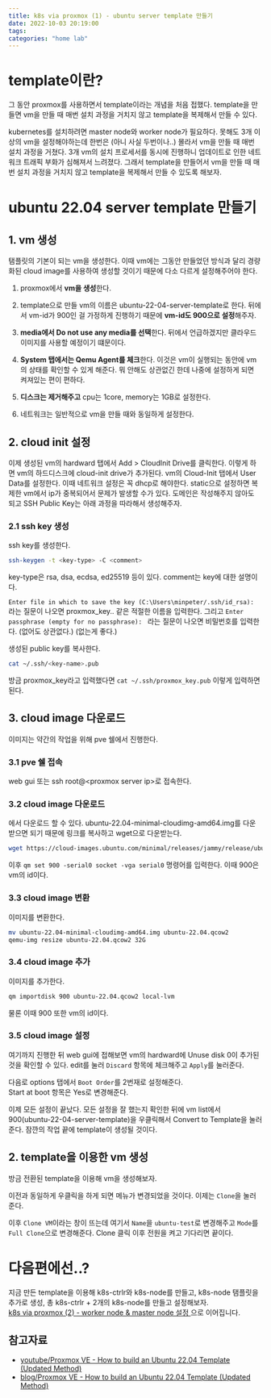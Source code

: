 ```yaml
---
title: k8s via proxmox (1) - ubuntu server template 만들기
date: 2022-10-03 20:19:00
tags:
categories: "home lab"
---
```


# template이란?

그 동안 proxmox를 사용하면서 template이라는 개념을 처음 접했다.
template을 만들면 vm을 만들 때 매번 설치 과정을 거치지 않고 template을 복제해서 만들 수 있다.

kubernetes를 설치하려면 master node와 worker node가 필요하다.
못해도 3개 이상의 vm을 설정해야하는데 한번은 (아니 사실 두번이나..) 몰라서 vm을 만들 때 매번 설치 과정을 거쳤다.
3개 vm의 설치 프로세서를 동시에 진행하니 업데이트로 인한 네트워크 트래픽 부화가 심해져서 느려졌다.
그래서 template을 만들어서 vm을 만들 때 매번 설치 과정을 거치지 않고 template을 복제해서 만들 수 있도록 해보자.

# ubuntu 22.04 server template 만들기

## 1. vm 생성

탬플릿의 기본이 되는 vm을 생성한다.
이때 vm에는 그동안 만들었던 방식과 달리 경량화된 cloud image를 사용하여 생성할 것이기 때문에 다소 다르게 설정해주어야 한다.

1. proxmox에서 **vm을 생성**한다.
2. template으로 만들 vm의 이름은 ubuntu-22-04-server-template로 한다.
   뒤에서 vm-id가 900인 걸 가정하게 진행하기 때문에 **vm-id도 900으로 설정**해주자.
3. **media에서 Do not use any media를 선택**한다.
   뒤에서 언급하겠지만 클라우드 이미지를 사용할 예정이기 떄문이다.
4. **System 탭에서는 Qemu Agent를 체크**한다.
   이것은 vm이 실행되는 동안에 vm의 상태를 확인할 수 있게 해준다.
   뭐 안해도 상관없긴 한데 나중에 설정하게 되면 켜져있는 편이 편하다.
5. **디스크는 제거해주고** cpu는 1core, memory는 1GB로 설정한다.

6. 네트워크는 일반적으로 vm을 만들 때와 동일하게 설정한다.

## 2. cloud init 설정

이제 생성된 vm의 hardward 탭에서 Add > CloudInit Drive를 클릭한다.
이렇게 하면 vm의 하드디스크에 cloud-init drive가 추가된다.
vm의 Cloud-Init 탭에서 User Data를 설정한다.
이때 네트워크 설정은 꼭 dhcp로 해야한다.
static으로 설정하면 복제한 vm에서 ip가 중복되어서 문제가 발생할 수가 있다.
도메인은 작성해주지 않아도 되고 SSH Public Key는 아래 과정을 따라해서 생성해주자.

### 2.1 ssh key 생성

ssh key를 생성한다.

```bash
ssh-keygen -t <key-type> -C <comment>
```

key-type은 rsa, dsa, ecdsa, ed25519 등이 있다.
comment는 key에 대한 설명이다.

`Enter file in which to save the key (C:\Users\minpeter/.ssh/id_rsa): ` 라는 질문이 나오면 proxmox_key.. 같은 적절한 이름을 입력한다.
그리고 `Enter passphrase (empty for no passphrase): ` 라는 질문이 나오면 비밀번호를 입력한다. (없어도 상관없다.) (없는게 좋다.)

생성된 public key를 복사한다.

```bash
cat ~/.ssh/<key-name>.pub
```

방금 proxmox_key라고 입력했다면 `cat ~/.ssh/proxmox_key.pub` 이렇게 입력하면 된다.

## 3. cloud image 다운로드

이미지는 약간의 작업을 위해 pve 쉘에서 진행한다.

### 3.1 pve 쉘 접속

web gui 또는 ssh root@&lt;proxmox server ip&gt;로 접속한다.

### 3.2 cloud image 다운로드

[](https://cloud-images.ubuntu.com/minimal/releases/jammy/release/)에서 다운로드 할 수 있다.
ubuntu-22.04-minimal-cloudimg-amd64.img를 다운 받으면 되기 때문에 링크를 복사하고 wget으로 다운받는다.

```bash
wget https://cloud-images.ubuntu.com/minimal/releases/jammy/release/ubuntu-22.04-minimal-cloudimg-amd64.img
```

이후 `qm set 900 -serial0 socket -vga serial0` 명령어를 입력한다.
이때 900은 vm의 id이다.

### 3.3 cloud image 변환

이미지를 변환한다.

```bash
mv ubuntu-22.04-minimal-cloudimg-amd64.img ubuntu-22.04.qcow2
qemu-img resize ubuntu-22.04.qcow2 32G
```

### 3.4 cloud image 추가

이미지를 추가한다.

```bash
qm importdisk 900 ubuntu-22.04.qcow2 local-lvm
```

물론 이때 900 또한 vm의 id이다.

### 3.5 cloud image 설정

여기까지 진행한 뒤 web gui에 접해보면 vm의 hardward에 Unuse disk 0이 추가된 것을 확인할 수 있다.
edit를 눌러 `Discard` 항목에 체크해주고 `Apply`를 눌러준다.

다음로 options 탭에서 `Boot Order`를 2번재로 설정해준다.  
Start at boot 항목은 Yes로 변경해준다.

이제 모든 설정이 끝났다.
모든 설정을 잘 했는지 확인한 뒤에 vm list에서 900(ubuntu-22-04-server-template)을 우클릭해서 Convert to Template을 눌러준다.
잠깐의 작업 끝에 template이 생성될 것이다.

## 2. template을 이용한 vm 생성

방금 전환된 template을 이용해 vm을 생성해보자.

이전과 동일하게 우클릭을 하게 되면 메뉴가 변경되었을 것이다.
이제는 `Clone`을 눌러준다.

이후 `Clone VM`이라는 창이 뜨는데 여기서 `Name`을 `ubuntu-test`로 변경해주고 `Mode`를 `Full Clone`으로 변경해준다.
Clone 클릭 이후 전원을 켜고 기다리면 끝이다.

# 다음편에선..?

지금 만든 template을 이용해 k8s-ctrlr와 k8s-node를 만들고, k8s-node 탬플릿을 추가로 생성, 총 k8s-ctrlr + 2개의 k8s-node를 만들고 설정해보자.
<br />
<Callout>
[k8s via proxmox (2) - worker node & master node 설정
](/blog/k8s-via-proxmox-2)으로 이어집니다.
</Callout>

## 참고자료

- [youtube/Proxmox VE - How to build an Ubuntu 22.04 Template (Updated Method)](https://youtu.be/MJgIm03Jxdo)
- [blog/Proxmox VE - How to build an Ubuntu 22.04 Template (Updated Method)](https://www.learnlinux.tv/proxmox-ve-how-to-build-an-ubuntu-22-04-template-updated-method/)
